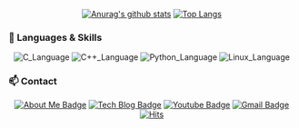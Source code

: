 <div align=center>
  
[![Anurag's github stats](https://github-readme-stats.vercel.app/api?username=jungeu1509&show_icons=true&theme=material-palenight)](https://github.com/anuraghazra/github-readme-stats)
[![Top Langs](https://github-readme-stats.vercel.app/api/top-langs/?username=jungeu1509&exclude_repo=linuxsetting,jungeu1509.github.io&layout=compact&theme=material-palenight)](https://github.com/anuraghazra/github-readme-stats)

</div>

### 🌱 Languages & Skills

<div align=center>
  
![C_Language](https://img.shields.io/badge/C-A8B9CC?style=plastic&logo=C&logoColor=white)
![C++_Language](https://img.shields.io/badge/C++-00599C?style=plastic&logo=C++&logoColor=white)
![Python_Language](https://img.shields.io/badge/PYTHON-3776AB?style=plastic&logo=Python&logoColor=white)
![Linux_Language](https://img.shields.io/badge/LINUX-FCC624?style=plastic&logo=Linux&logoColor=white)

</div>

### 📫 Contact

<div align=center>

[![About Me Badge](http://img.shields.io/badge/About.me-00A98F?style=flat-square&logo=About.me&link=https://jungeu1509.github.io/portfolio)](https://jungeu1509.github.io/portfolio) 
[![Tech Blog Badge](http://img.shields.io/badge/-Tech%20blog-black?style=flat-square&logo=github&link=https://jungeu1509.github.io/)](https://jungeu1509.github.io/) 
[![Youtube Badge](https://img.shields.io/badge/Youtube-ff0000?style=flat-square&logo=youtube&link=https://www.youtube.com/channel/UCnhz0sEm4IDe2zdkDv-V4yQ)](https://www.youtube.com/channel/UCnhz0sEm4IDe2zdkDv-V4yQ) 
[![Gmail Badge](https://img.shields.io/badge/Gmail-d14836?style=flat-square&logo=Gmail&logoColor=white&link=mailto:jungeu1509@gmail.com)](mailto:jungeu1509@gmail.com)
[![Hits](https://hits.seeyoufarm.com/api/count/incr/badge.svg?url=https%3A%2F%2Fgithub.com%2Fjungeu1509&count_bg=%237E99E7&title_bg=%23555555&icon=&icon_color=%23E7E7E7&title=hits&edge_flat=false)](https://hits.seeyoufarm.com)

</div>
  
  
<!--
**jungeu1509/jungeu1509** is a ✨ _special_ ✨ repository because its `README.md` (this file) appears on your GitHub profile.

Here are some ideas to get you started:

- 🔭 I’m currently working on ...
- 🌱 I’m currently learning ...
- 👯 I’m looking to collaborate on ...
- 🤔 I’m looking for help with ...
- 💬 Ask me about ...
- 📫 How to reach me: ...
- 😄 Pronouns: ...
- ⚡ Fun fact: ...
-->

